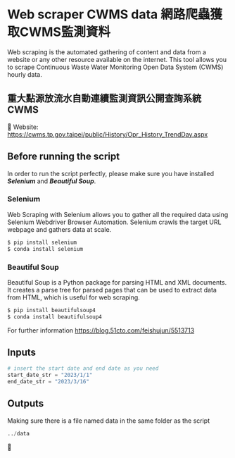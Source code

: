 # Web scraper CWMS data 網路爬蟲獲取CWMS監測資料
Web scraping is the automated gathering of content and data from a website or any other resource available on the internet.
This tool allows you to scrape Continuous Waste Water Monitoring Open Data System (CWMS) hourly data.

## 重大點源放流水自動連續監測資訊公開查詢系統 CWMS
🔎 Website: https://cwms.tp.gov.taipei/public/History/Opr_History_TrendDay.aspx

## Before running the script
In order to run the script perfectly, please make sure you have installed ***Selenium*** and ***Beautiful Soup***.
### Selenium
Web Scraping with Selenium allows you to gather all the required data using Selenium Webdriver Browser Automation. Selenium crawls the target URL webpage and gathers data at scale.
```Python
$ pip install selenium
$ conda install selenium
```
### Beautiful Soup
Beautiful Soup is a Python package for parsing HTML and XML documents. It creates a parse tree for parsed pages that can be used to extract data from HTML, which is useful for web scraping.
```Python
$ pip install beautifulsoup4
$ conda install beautifulsoup4
```

For further information
https://blog.51cto.com/feishujun/5513713

## Inputs
```Python
# insert the start date and end date as you need
start_date_str = "2023/1/1"
end_date_str = "2023/3/16"
```

## Outputs
Making sure there is a file named data in the same folder as the script
```Python
../data
```

:bug:
